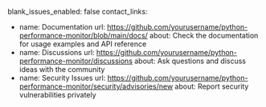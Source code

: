 blank_issues_enabled: false
contact_links:
  - name: Documentation
    url: https://github.com/yourusername/python-performance-monitor/blob/main/docs/
    about: Check the documentation for usage examples and API reference
  - name: Discussions
    url: https://github.com/yourusername/python-performance-monitor/discussions
    about: Ask questions and discuss ideas with the community
  - name: Security Issues
    url: https://github.com/yourusername/python-performance-monitor/security/advisories/new
    about: Report security vulnerabilities privately
